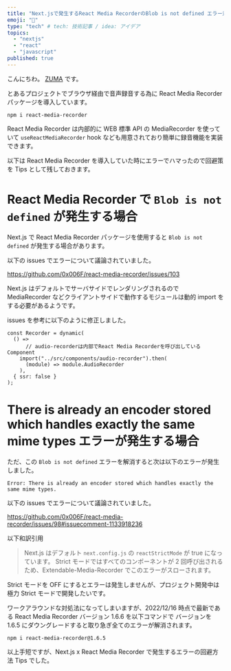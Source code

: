 ```yaml
---
title: "Next.jsで発生するReact Media RecorderのBlob is not defined エラー対処方法"
emoji: "🚨️"
type: "tech" # tech: 技術記事 / idea: アイデア
topics:
  - "nextjs"
  - "react"
  - "javascript"
published: true
---
```


こんにちわ。 [ZUMA](https://twitter.com/zuma_lab) です。

とあるプロジェクトでブラウザ経由で音声録音する為に React Media Recorder パッケージを導入しています。

```
npm i react-media-recorder
```

React Media Recorder は内部的に WEB 標準 API の MediaRecorder を使っていて `useReactMediaRecorder` hook なども用意されており簡単に録音機能を実装できます。

以下は React Media Recorder を導入していた時にエラーでハマったので回避策を Tips として残しておきます。

# React Media Recorder で `Blob is not defined` が発生する場合

Next.js で React Media Recorder パッケージを使用すると `Blob is not defined` が発生する場合があります。

以下の issues でエラーについて議論されていました。

https://github.com/0x006F/react-media-recorder/issues/103

Next.js はデフォルトでサーバサイドでレンダリングされるので MediaRecorder などクライアントサイドで動作するモジュールは動的 import をする必要があるようです。

issues を参考に以下のように修正しました。

```ts:index.tsx
const Recorder = dynamic(
  () =>
	  // audio-recorderは内部でReact Media Recorderを呼び出しているComponent
    import("../src/components/audio-recorder").then(
      (module) => module.AudioRecorder
    ),
  { ssr: false }
);
```

# There is already an encoder stored which handles exactly the same mime types エラーが発生する場合

ただ、この `Blob is not defined` エラーを解消すると次は以下のエラーが発生しました。

```
Error: There is already an encoder stored which handles exactly the same mime types.
```

以下の issues でエラーについて議論されていました。

https://github.com/0x006F/react-media-recorder/issues/98#issuecomment-1133918236

以下和訳引用

> Next.js はデフォルト `next.config.js` の `reactStrictMode` が true になっています。
> Strict モードではすべてのコンポーネントが 2 回呼び出されるため、Extendable-Media-Recorder でこのエラーがスローされます。

Strict モードを OFF にするとエラーは発生しませんが、プロジェクト開発中は極力 Strict モードで開発したいです。

ワークアラウンドな対処法になってしまいますが、2022/12/16 時点で最新である React Media Recorder バージョン 1.6.6 を以下コマンドで バージョンを 1.6.5 にダウングレードすると取り急ぎ全てのエラーが解消されます。

```
npm i react-media-recorder@1.6.5
```

以上手短ですが、Next.js x React Media Recorder で発生するエラーの回避方法 Tips でした。
